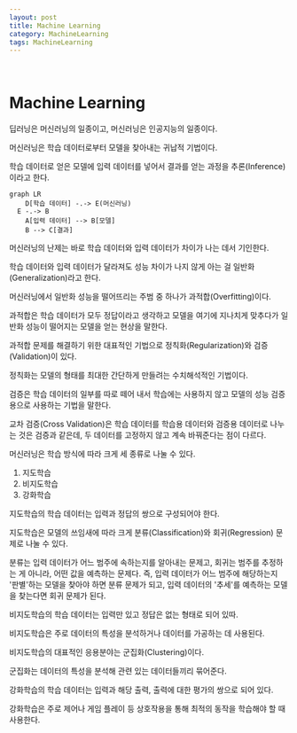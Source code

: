 ```yaml
---
layout: post
title: Machine Learning
category: MachineLearning
tags: MachineLearning
---
```


&nbsp;

# Machine Learning

딥러닝은 머신러닝의 일종이고, 머신러닝은 인공지능의 일종이다.

머신러닝은 학습 데이터로부터 모델을 찾아내는 귀납적 기법이다.

학습 데이터로 얻은 모델에 입력 데이터를 넣어서 결과를 얻는 과정을 추론(Inference)이라고 한다.

~~~mermaid
graph LR
	D[학습 데이터] -.-> E(머신러닝)
  E -.-> B
	A[입력 데이터] --> B[모델]
	B --> C[결과]
~~~

머신러닝의 난제는 바로 학습 데이터와 입력 데이터가 차이가 나는 데서 기인한다.

학습 데이터와 입력 데이터가 달라져도 성능 차이가 나지 않게 아는 걸 일반화(Generalization)라고 한다.

머신러닝에서 일반화 성능을 떨어뜨리는 주범 중 하나가 과적합(Overfitting)이다.

과적합은 학습 데이터가 모두 정답이라고 생각하고 모델을 여기에 지나치게 맞추다가 일반화 성능이 떨어지는 모델을 얻는 현상을 말한다.

과적합 문제를 해결하기 위한 대표적인 기법으로 정칙화(Regularization)와 검증(Validation)이 있다.

정칙화는 모델의 형태를 최대한 간단하게 만들려는 수치해석적인 기법이다.

검증은 학습 데이터의 일부를 따로 떼어 내서 학습에는 사용하지 않고 모델의 성능 검증용으로 사용하는 기법을 말한다.

교차 검증(Cross Validation)은 학습 데이터를 학습용 데이터와 검증용 데이터로 나누는 것은 검증과 같은데, 두 데이터를 고정하지 않고 계속 바꿔준다는 점이 다르다.

머신러닝은 학습 방식에 따라 크게 세 종류로 나눌 수 있다.

1. 지도학습
2. 비지도학습
3. 강화학습

지도학습의 학습 데이터는 입력과 정답의 쌍으로 구성되어야 한다.

지도학습은 모델의 쓰임새에 따라 크게 분류(Classification)와 회귀(Regression) 문제로 나눌 수 있다.

분류는 입력 데이터가 어느 범주에 속하는지를 알아내는 문제고, 회귀는 범주를 추정하는 게 아니라, 어떤 값을 예측하는 문제다. 즉, 입력 데이터가 어느 범주에 해당하는지 '판별'하는 모델을 찾아야 하면 분류 문제가 되고, 입력 데이터의 '추세'를 예측하는 모델을 찾는다면 회귀 문제가 된다.

비지도학습의 학습 데이터는 입력만 있고 정답은 없는 형태로 되어 있따.

비지도학습은 주로 데이터의 특성을 분석하거나 데이터를 가공하는 데 사용된다.

비지도학습의 대표적인 응용분야는 군집화(Clustering)이다.

군집화는 데이터의 특성을 분석해 관련 있는 데이터들끼리 묶어준다.

강화학습의 학습 데이터는 입력과 해당 출력, 출력에 대한 평가의 쌍으로 되어 있다.

강화학습은 주로 제어나 게임 플레이 등 상호작용을 통해 최적의 동작을 학습해야 할 때 사용한다.

